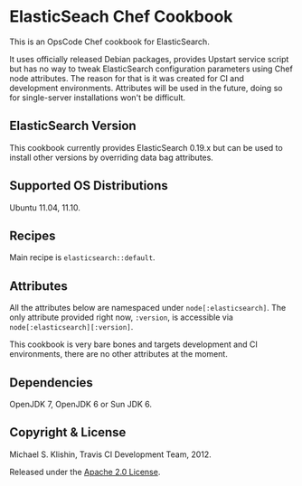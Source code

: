# ElasticSeach Chef Cookbook

This is an OpsCode Chef cookbook for ElasticSearch.

It uses officially released Debian packages, provides Upstart service script but has no
way to tweak ElasticSearch configuration parameters using Chef node attributes. The reason for
that is it was created for CI and development environments. Attributes will be used in the future,
doing so for single-server installations won't be difficult.


## ElasticSearch Version

This cookbook currently provides ElasticSearch 0.19.x but can be used
to install other versions by overriding data bag attributes.

## Supported OS Distributions

Ubuntu 11.04, 11.10.


## Recipes

Main recipe is `elasticsearch::default`.


## Attributes

All the attributes below are namespaced under `node[:elasticsearch]`. The only attribute provided
right now, `:version`, is accessible via `node[:elasticsearch][:version]`.

This cookbook is very bare bones and targets development and CI environments, there are no other
attributes at the moment.


## Dependencies

OpenJDK 7, OpenJDK 6 or Sun JDK 6.


## Copyright & License

Michael S. Klishin, Travis CI Development Team, 2012.

Released under the [Apache 2.0 License](http://www.apache.org/licenses/LICENSE-2.0.html).
